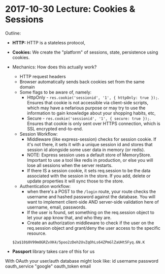 # 2017-10-30 Lecture: Cookies & Sessions

Outline:

- **HTTP:** HTTP is a stateless protocol,
- **Cookies:** We create the "platform" of sessions, state, persistence using cookies.
- Mechanics: How does this actually work?
  - HTTP request headers
  - Browser automatically sends back cookies set from the same domain
  - Some flags to be aware of, namely:
    - HttpOnly - `res.cookie('sessionid', '1', { httpOnly: true });`. Ensures that cookie is not accessible via client-side scripts, which may have a nefarious purpose or may try to use the information to gain knowledge about your shopping habits, etc,
    - Secure - `res.cookie('sessionid', '1', { secure: true });`. Ensures that cookie is only sent over HTTPS connection, which is SSL encrypted end-to-end.
  - Session Workflow:
    - Middleware (like express-session) checks for session cookie. If it's not there, it sets it with a unique session id and stores that session id alongside some user data in memory (or redis).
    - NOTE: Express session uses a default store of MemoryStore. Important to use a tool like redis in production, or else you will lose all sessions when the server restarts.
    - If there IS a session cookie, it sets req.session to be the data associated with the session in the store. If you add, delete or update properties it will sync those to the store.
  - Authentication workflow:
    - when there's a POST to the `/login` route, your route checks the username and hashed password against the database. You will want to implement client-side AND server-side validation here of username, email, passwords.
    - If the user is found, set something on the req.session object to let your app know that, and who they are.
    - Create an authorization middleware to check if the user on the req.session object and grant/deny the user access to the specific resource.

   `$2a$10$0V99mOGRZvXK4/5poo2zDeh2UvZqOhLs64ZPmGlZaUHt5Fyq.6N.K`
- **Passport** library takes care of this for us


With OAuth your user/auth database might look like:
id
username
password
oauth_service "google"
oauth_token
email
